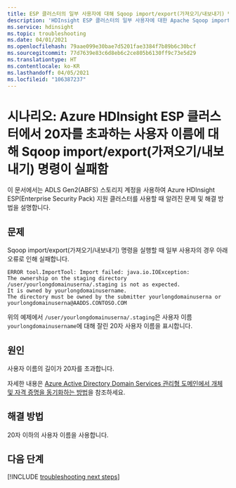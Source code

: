 ```yaml
---
title: ESP 클러스터의 일부 사용자에 대해 Sqoop import/export(가져오기/내보내기) 명령이 실패함 - Azure HDInsight
description: 'HDInsight ESP 클러스터의 일부 사용자에 대한 Apache Sqoop import/export(가져오기/내보내기) 명령이 "가져오기 실패: java.io.IOException: 준비 디렉터리 /user/yourusername/.staging의 소유권이 예상과 다름" 오류로 인해 실패합니다.'
ms.service: hdinsight
ms.topic: troubleshooting
ms.date: 04/01/2021
ms.openlocfilehash: 79aae099e30bae7d5201fae3384f7b89b6c30bcf
ms.sourcegitcommit: 77d7639e83c6d8eb6c2ce805b6130ff9c73e5d29
ms.translationtype: HT
ms.contentlocale: ko-KR
ms.lasthandoff: 04/05/2021
ms.locfileid: "106387237"
---
```

# <a name="scenario-sqoop-importexport-command-fails-for-usernames-greater-than-20-characters-in-azure-hdinsight-esp-clusters"></a>시나리오: Azure HDInsight ESP 클러스터에서 20자를 초과하는 사용자 이름에 대해 Sqoop import/export(가져오기/내보내기) 명령이 실패함

이 문서에서는 ADLS Gen2(ABFS) 스토리지 계정을 사용하여 Azure HDInsight ESP(Enterprise Security Pack) 지원 클러스터를 사용할 때 알려진 문제 및 해결 방법을 설명합니다.

## <a name="issue"></a>문제

Sqoop import/export(가져오기/내보내기) 명령을 실행할 때 일부 사용자의 경우 아래 오류로 인해 실패합니다.

```
ERROR tool.ImportTool: Import failed: java.io.IOException:
The ownership on the staging directory /user/yourlongdomainuserna/.staging is not as expected. 
It is owned by yourlongdomainusername.
The directory must be owned by the submitter yourlongdomainuserna or yourlongdomainuserna@AADDS.CONTOSO.COM
```

위의 예제에서 `/user/yourlongdomainuserna/.staging`은 사용자 이름 `yourlongdomainusername`에 대해 잘린 20자 사용자 이름을 표시합니다.

## <a name="cause"></a>원인

사용자 이름의 길이가 20자를 초과합니다. 

자세한 내용은 [Azure Active Directory Domain Services 관리형 도메인에서 개체 및 자격 증명을 동기화하는 방법](../active-directory-domain-services/synchronization.md)을 참조하세요.

## <a name="workaround"></a>해결 방법

20자 이하의 사용자 이름을 사용합니다.

## <a name="next-steps"></a>다음 단계

[!INCLUDE [troubleshooting next steps](../../includes/hdinsight-troubleshooting-next-steps.md)]
